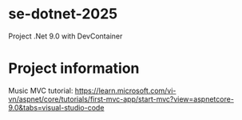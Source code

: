 # se-dotnet-2025
Project .Net 9.0 with DevContainer

# Project information

Music MVC tutorial: https://learn.microsoft.com/vi-vn/aspnet/core/tutorials/first-mvc-app/start-mvc?view=aspnetcore-9.0&tabs=visual-studio-code

